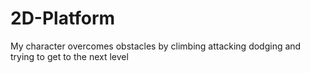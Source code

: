 ﻿# 2D-Platform
My character overcomes obstacles by climbing attacking dodging and trying to get to the next level



